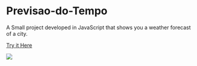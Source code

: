 # Previsao-do-Tempo
A Small project developed in JavaScript that shows you a weather forecast of a city.


<a href="https://correaarams.github.io/Previsao/">Try it Here</a>

<img src = "https://i.imgur.com/wvD9L7g.png">
